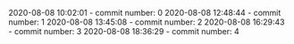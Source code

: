 2020-08-08 10:02:01 - commit number: 0
2020-08-08 12:48:44 - commit number: 1
2020-08-08 13:45:08 - commit number: 2
2020-08-08 16:29:43 - commit number: 3
2020-08-08 18:36:29 - commit number: 4
